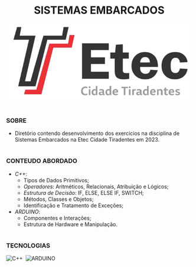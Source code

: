 <h1 align=center> SISTEMAS EMBARCADOS</h1>

<p align="center">
  <img src="etec.png" width="500">
</p>

#
###  SOBRE

- Diretório contendo desenvolvimento dos exercícios na disciplina de Sistemas Embarcados na Etec Cidade Tiradentes em 2023.

#
### CONTEUDO ABORDADO

- *C++*:
  - Tipos de Dados Primitivos;
  - *Operadores*: Aritméticos, Relacionais, Atribuição e Lógicos;
  - *Estrutura de Decisão*: IF, ELSE, ELSE IF, SWITCH;
  - Métodos, Classes e Objetos;
  - Identificação e Tratamento de Exceções;
- *ARDUINO*:
  - Componentes e Interações;
  - Estrutura de Hardware e Manipulação.

#
### TECNOLOGIAS

![C++](https://img.shields.io/badge/C%2B%2B-00599C?style=for-the-badge&logo=c%2B%2B&logoColor=white)&nbsp;
![ARDUINO](https://img.shields.io/badge/Arduino-00979D?style=for-the-badge&logo=Arduino&logoColor=white)&nbsp;
